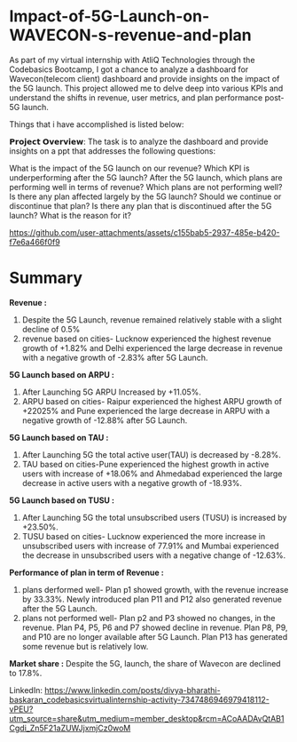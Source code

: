 # Impact-of-5G-Launch-on-WAVECON-s-revenue-and-plan
As part of my virtual internship with AtliQ Technologies through the Codebasics Bootcamp, I got a chance to analyze a dashboard for Wavecon(telecom client) dashboard and provide insights on the impact of the 5G launch. This project allowed me to delve deep into various KPIs and understand the shifts in revenue, user metrics, and plan performance post-5G launch. 

Things that i have accomplished is listed below:

𝗣𝗿𝗼𝗷𝗲𝗰𝘁 𝗢𝘃𝗲𝗿𝘃𝗶𝗲𝘄:
The task is to analyze the dashboard and provide insights on a ppt that addresses the following questions:

What is the impact of the 5G launch on our revenue?
Which KPI is underperforming after the 5G launch?
After the 5G launch, which plans are performing well in terms of revenue? Which plans are not performing well?
Is there any plan affected largely by the 5G launch? Should we continue or discontinue that plan?
Is there any plan that is discontinued after the 5G launch? What is the reason for it?



https://github.com/user-attachments/assets/c155bab5-2937-485e-b420-f7e6a466f0f9



# Summary
 **Revenue :**
 1. Despite the 5G Launch, revenue remained relatively stable with a slight decline of 0.5%
 2. revenue based on cities- Lucknow experienced the highest revenue growth of +1.82% and Delhi experienced the large decrease in 
revenue with a negative growth of -2.83% after 5G Launch.

 **5G Launch  based on ARPU :**
 1. After Launching 5G ARPU Increased  by +11.05%.
 2. ARPU based on cities- Raipur experienced the highest ARPU growth of +22025% and Pune experienced the large decrease in 
ARPU with a negative growth of -12.88% after 5G  Launch.

**5G Launch  based on TAU :**
1. After Launching 5G the total active user(TAU) is decreased  by -8.28%.
2. TAU based on cities-Pune experienced the highest growth in active users with increase of +18.06% and Ahmedabad  experienced the large 
decrease in active users with a negative growth of -18.93%.

**5G Launch  based on TUSU :**
1. After Launching 5G the total unsubscribed users (TUSU) is increased by +23.50%.
2. TUSU based on cities- Lucknow experienced the more increase in unsubscribed users with increase of 77.91% and Mumbai experienced the decrease in unsubscribed users with a negative change of -12.63%.

**Performance of plan in term of Revenue :**
1. plans derformed well-
   Plan p1 showed growth, with the revenue increase by 33.33%.
   Newly introduced plan P11 and P12 also generated revenue after the 5G Launch.
2. plans not performed well- 
   Plan p2 and P3  showed no changes, in the revenue.
   Plan P4, P5, P6 and P7 showed decline in revenue.
   Plan P8, P9, and P10 are no longer available after 5G Launch.
   Plan P13 has generated some revenue but is relatively low.

**Market share :**
  Despite the 5G, launch, the share of Wavecon are declined to 17.8%.

  LinkedIn: https://www.linkedin.com/posts/divya-bharathi-baskaran_codebasicsvirtualinternship-activity-7347486946979418112-vPEU?utm_source=share&utm_medium=member_desktop&rcm=ACoAADAvQtAB1Cgdi_Zn5F21aZUWJjxmjCz0woM





 


